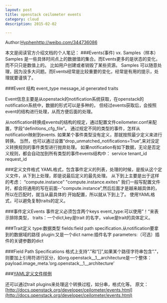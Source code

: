 ```yaml
---
layout: post
title: openstack ceilometer events
category: cloud
description: 2015-02-02

---
```


Author:[Hyphen](http://weibo.com/344736086)http://weibo.com/344736086

本文是阅读官方介绍文档的个人笔记：
###Events(事件) vx. Samples（样本）
Samples 是一些具体时间点上的数据值的集合。而Events更多的是状态的变化，而不只只是数值上的。
比如用户创建或者销毁了某些资源。
Samples 可以随意处理，因为没多大问题。而Events经常是比较重要的变化，经常是有用的提示，处理就要谨慎了。

###Event 结构
event_type
message_id
generated
traits

Event信息主要是从openstack的notification系统获取，在openstack的notification系统中，数据的形式可以是多种的，
但经过events获取后，会按照event的结构进行处理，从而方便后面的处理。

从notification转换成events的结构的规定，通过配置文件ceilometer.conf来配置，字段“definitions_cfg_file”。
通过规定不同的类型的事件，怎样从notification映射到events.
如果某个事件类型没有定义，那就按照最少定义来进行转换。
当然，也可以通过设置“drop_unmatched_notifications=True”,来对没定义转换规则的事件类型进行抛弃处理。
如果notification有如下数据，无论是否定义规则，都会自动加到所有类型的事件events结构中：
service
tenant_id
request_id

###定义文件格式
YAML格式，包含事件定义的列表，处理的时候，是按从这个定义文件，从下到上处理，即是说最后定义的最先处理。
从下到上主要是出于这样的考虑：
  “compute.instance”
  "compute.instance.exites"
我们一般写配置文件时，都会将通用的写在前面--“compute.instance”,然后后面才是越来越具体的，所以在匹配时，就当从最具体的
开始配置，所以就从下到上了。
使用YAML格式，可以避免复制traits的定义。

###事件定义Events
事件定义必须包含两个keys
event_type:可以使用”！“来表示排除类型，
traits：一个dict,key是trait 的名字，value是trait的具体定义。

###Trait定义
type:数据类型
fields:field path specification.从notification要拿到的数据域的路径
plugin:又是一个dict
  name:插件名字
  parameters:（可选）插件的关键参数的dict
  
###Field Path Specifications
格式上支持“.”和“[]”,如果某个路径字符串包含“.”，则要加上引用符进行区分，如org.openstack__1__architecture是一个整体：
  payload.image_meta.’org.openstack__1__architecture’
  
###[YAML定义文件样例](http://docs.openstack.org/developer/ceilometer/events.html#example-definitions-file)


还可以通过trait plugins来处理这个转换过程，如分串，格式化等。
原文：[http://docs.openstack.org/developer/ceilometer/events.html](http://docs.openstack.org/developer/ceilometer/events.html)

